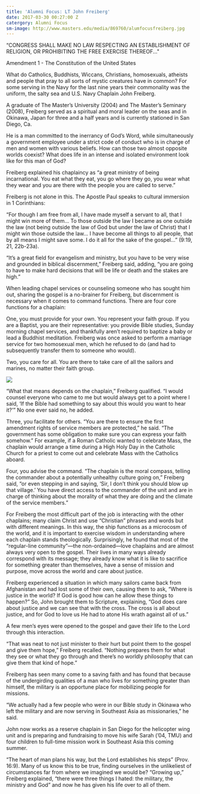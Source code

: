 ```yaml
---
title: 'Alumni Focus: LT John Freiberg'
date: 2017-03-30 00:27:00 Z
catergory: Alumni Focus
sm-image: http://www.masters.edu/media/869760/alumfocusfreiberg.jpg
---
```



“CONGRESS SHALL MAKE NO LAW RESPECTING AN ESTABLISHMENT OF RELIGION, OR PROHIBITING THE FREE EXERCISE THEREOF..."

Amendment 1 - The Constitution of the United States

What do Catholics, Buddhists, Wiccans, Christians, homosexuals, atheists and people that pray to all sorts of mystic creatures have in common? For some serving in the Navy for the last nine years their commonality was the uniform, the salty sea and U.S. Navy Chaplain John Freiberg.

A graduate of The Master’s University (2004) and The Master’s Seminary (2008), Freiberg served as a spiritual and moral leader on the seas and in Okinawa, Japan for three and a half years and is currently stationed in San Diego, Ca.

He is a man committed to the inerrancy of God’s Word, while simultaneously a government employee under a strict code of conduct who is in charge of men and women with various beliefs. How can those two almost opposite worlds coexist? What does life in an intense and isolated environment look like for this man of God?

Freiberg explained his chaplaincy as “a great ministry of being incarnational. You eat what they eat, you go where they go, you wear what they wear and you are there with the people you are called to serve.”

Freiberg is not alone in this. The Apostle Paul speaks to cultural immersion in 1 Corinthians:

“For though I am free from all, I have made myself a servant to all, that I might win more of them… To those outside the law I became as one outside the law (not being outside the law of God but under the law of Christ) that I might win those outside the law… I have become all things to all people, that by all means I might save some. I do it all for the sake of the gospel…” (9:19, 21, 22b-23a).

“It’s a great field for evangelism and ministry, but you have to be very wise and grounded in biblical discernment,” Freiberg said, adding, “you are going to have to make hard decisions that will be life or death and the stakes are high.”

When leading chapel services or counseling someone who has sought him out, sharing the gospel is a no-brainer for Freiberg, but discernment is necessary when it comes to command functions. There are four core functions for a chaplain:

One, you must provide for your own. You represent your faith group. If you are a Baptist, you are their representative: you provide Bible studies, Sunday morning chapel services, and thankfully aren’t required to baptize a baby or lead a Buddhist meditation. Freiberg was once asked to perform a marriage service for two homosexual men, which he refused to do (and had to subsequently transfer them to someone who would).

Two, you care for all. You are there to take care of all the sailors and marines, no matter their faith group.

![](http://www.masters.edu/media/869760/alumfocusfreiberg.jpg?width=500&height=319.9052132701422)

“What that means depends on the chaplain,” Freiberg qualified. “I would counsel everyone who came to me but would always get to a point where I said, ‘If the Bible had something to say about this would you want to hear it?’” No one ever said no, he added.

Three, you facilitate for others. “You are there to ensure the first amendment rights of service members are protected,” he said. “The government has some obligation to make sure you can express your faith somehow.” For example, if a Roman Catholic wanted to celebrate Mass, the chaplain would arrange a time during a High Holy Day in the Catholic Church for a priest to come out and celebrate Mass with the Catholics aboard.

Four, you advise the command. “The chaplain is the moral compass, telling the commander about a potentially unhealthy culture going on,” Freiberg said, “or even stepping in and saying, ‘Sir, I don’t think you should blow up that village.’ You have direct access to the commander of the unit and are in charge of thinking about the morality of what they are doing and the climate of the service members.”

For Freiberg the most difficult part of the job is interacting with the other chaplains; many claim Christ and use “Christian” phrases and words but with different meanings. In this way, the ship functions as a microcosm of the world, and it is important to exercise wisdom in understanding where each chaplain stands theologically. Surprisingly, he found that most of the “regular-line community”—the non-ordained—love chaplains and are almost always very open to the gospel. Their lives in many ways already correspond with its message; they already know what it is like to sacrifice for something greater than themselves, have a sense of mission and purpose, move across the world and care about justice.

Freiberg experienced a situation in which many sailors came back from Afghanistan and had lost some of their own, causing them to ask, “Where is justice in the world? If God is good how can he allow these things to happen?” So, John brought them to Scripture, explaining, “God does care about justice and we can see that with the cross. The cross is all about justice, and for God to love us He had to atone His wrath against all of us.”

A few men’s eyes were opened to the gospel and gave their life to the Lord through this interaction.

“That was neat to not just minister to their hurt but point them to the gospel and give them hope,” Freiberg recalled. “Nothing prepares them for what they see or what they go through and there’s no worldly philosophy that can give them that kind of hope.”

Freiberg has seen many come to a saving faith and has found that because of the undergirding qualities of a man who lives for something greater than himself, the military is an opportune place for mobilizing people for missions.

“We actually had a few people who were in our Bible study in Okinawa who left the military and are now serving in Southeast Asia as missionaries,” he said.

John now works as a reserve chaplain in San Diego for the helicopter wing unit and is preparing and fundraising to move his wife Sarah (’04, TMU) and four children to full-time mission work in Southeast Asia this coming summer.

“The heart of man plans his way, but the Lord establishes his steps” (Prov. 16:9). Many of us know this to be true, finding ourselves in the unlikeliest of circumstances far from where we imagined we would be? “Growing up,” Freiberg explained, “there were three things I hated: the military, the ministry and God” and now he has given his life over to all of them.